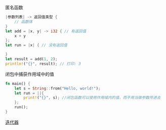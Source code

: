 匿名函数

```Rust
|参数列表| -> 返回值类型 {
    // 函数体
}
let add = |x, y| -> i32 { // 有返回值
    x + y
};
let run = |x| { // 没有返回值

}
let result = add(1, 2);
println!("{}", result); // 打印: 3
```

闭包中捕获作用域中的值

```Rust
fn main() {
    let s = String::from("Hello, world!");
    let run = ||{
        print!("{}", s); //闭包函数可以使用作用域内的值，而不用当做参数传进去
    };
    run();
}
```



[迭代器](%E9%97%AD%E5%8C%85+2397b378-71c3-4ca1-80d0-150d6ff541fb/%E8%BF%AD%E4%BB%A3%E5%99%A8%2040185023-1bf1-4c66-8235-e4765b403645.md)

